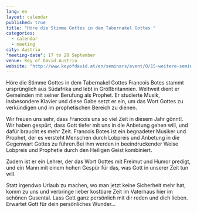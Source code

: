 ```yaml
---
lang: en
layout: calendar
published: true
title: "Höre die Stimme Gottes in dem Tabernakel Gottes "
categories: 
  - calendar
  - meeting
city: Austria
"meeting-date": 17 to 20 September
venue: Key of David Austria
website: "http://www.keyofdavid.at/en/seminars/event/0/15-weitere-seminare/125-hoere-die-stimme-gottes-in-dem-tabernakel-gottes-mit-francois-botes"
---
```





Höre die Stimme Gottes in dem Tabernakel Gottes 
Francois Botes stammt ursprünglich aus Südafrika und lebt in Größbritannien. Weltweit dient er Gemeinden mit seiner Berufung als Prophet. Er studierte Musik, insbesondere Klavier und diese Gabe setzt er ein, um das Wort Gottes zu verkündigen und im prophetischen Bereich zu dienen.

Wir freuen uns sehr, dass Francois uns so viel Zeit in diesem Jahr gönnt!. Wir haben gespürt, dass Gott tiefer mit uns in die Anbetung gehen will, und dafür braucht es mehr Zeit. Francois Botes ist ein begnadeter Musiker und Prophet, der es versteht Menschen durch Lobpreis und Anbetung in die Gegenwart Gottes zu führen.Bei ihm werden in beeindruckender Weise Lobpreis und Prophetie durch den Heiligen Geist kombiniert.

Zudem ist er ein Lehrer, der das Wort Gottes mit Freimut und Humor predigt, und ein Mann mit einem hohen Gespür für das, was Gott in unserer Zeit tun will.

Statt irgendwo Urlaub zu machen, wo man jetzt keine Sicherheit mehr hat, komm zu uns und verbringe lieber kostbare Zeit im Vaterhaus hier im schönen Gusental. Lass Gott ganz persönlich mit dir reden und dich lieben.  Erwartet Gott für dein persönliches Wunder…
